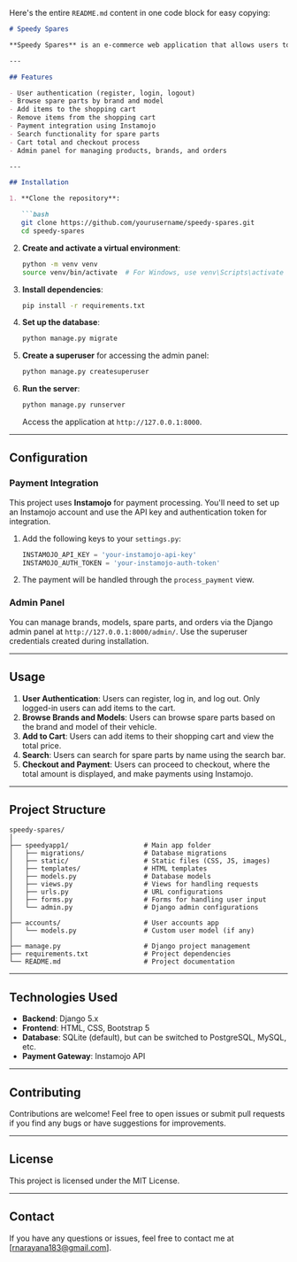 Here's the entire `README.md` content in one code block for easy copying:

```md
# Speedy Spares

**Speedy Spares** is an e-commerce web application that allows users to browse and purchase vehicle spare parts. The project includes functionality for user authentication, shopping carts, payment integration, and product search. It is built using Django for the backend and HTML, CSS, and Bootstrap for the frontend.

---

## Features

- User authentication (register, login, logout)
- Browse spare parts by brand and model
- Add items to the shopping cart
- Remove items from the shopping cart
- Payment integration using Instamojo
- Search functionality for spare parts
- Cart total and checkout process
- Admin panel for managing products, brands, and orders

---

## Installation

1. **Clone the repository**:

   ```bash
   git clone https://github.com/yourusername/speedy-spares.git
   cd speedy-spares
   ```

2. **Create and activate a virtual environment**:

   ```bash
   python -m venv venv
   source venv/bin/activate  # For Windows, use venv\Scripts\activate
   ```

3. **Install dependencies**:

   ```bash
   pip install -r requirements.txt
   ```

4. **Set up the database**:

   ```bash
   python manage.py migrate
   ```

5. **Create a superuser** for accessing the admin panel:

   ```bash
   python manage.py createsuperuser
   ```

6. **Run the server**:

   ```bash
   python manage.py runserver
   ```

   Access the application at `http://127.0.0.1:8000`.

---

## Configuration

### Payment Integration

This project uses **Instamojo** for payment processing. You'll need to set up an Instamojo account and use the API key and authentication token for integration.

1. Add the following keys to your `settings.py`:

   ```python
   INSTAMOJO_API_KEY = 'your-instamojo-api-key'
   INSTAMOJO_AUTH_TOKEN = 'your-instamojo-auth-token'
   ```

2. The payment will be handled through the `process_payment` view.

### Admin Panel

You can manage brands, models, spare parts, and orders via the Django admin panel at `http://127.0.0.1:8000/admin/`. Use the superuser credentials created during installation.

---

## Usage

1. **User Authentication**: Users can register, log in, and log out. Only logged-in users can add items to the cart.
2. **Browse Brands and Models**: Users can browse spare parts based on the brand and model of their vehicle.
3. **Add to Cart**: Users can add items to their shopping cart and view the total price.
4. **Search**: Users can search for spare parts by name using the search bar.
5. **Checkout and Payment**: Users can proceed to checkout, where the total amount is displayed, and make payments using Instamojo.

---

## Project Structure

```
speedy-spares/
│
├── speedyapp1/                   # Main app folder
│   ├── migrations/               # Database migrations
│   ├── static/                   # Static files (CSS, JS, images)
│   ├── templates/                # HTML templates
│   ├── models.py                 # Database models
│   ├── views.py                  # Views for handling requests
│   ├── urls.py                   # URL configurations
│   ├── forms.py                  # Forms for handling user input
│   └── admin.py                  # Django admin configurations
│
├── accounts/                     # User accounts app
│   └── models.py                 # Custom user model (if any)
│
├── manage.py                     # Django project management
├── requirements.txt              # Project dependencies
└── README.md                     # Project documentation
```

---

## Technologies Used

- **Backend**: Django 5.x
- **Frontend**: HTML, CSS, Bootstrap 5
- **Database**: SQLite (default), but can be switched to PostgreSQL, MySQL, etc.
- **Payment Gateway**: Instamojo API

---

## Contributing

Contributions are welcome! Feel free to open issues or submit pull requests if you find any bugs or have suggestions for improvements.

---

## License

This project is licensed under the MIT License.

---

## Contact

If you have any questions or issues, feel free to contact me at [rnarayana183@gmail.com].
```
